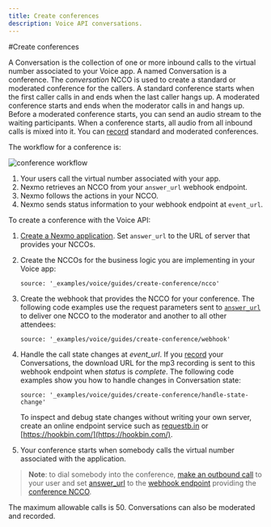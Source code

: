 ```yaml
---
title: Create conferences
description: Voice API conversations.
---
```


#Create conferences

A Conversation is the collection of one or more inbound calls to the virtual number associated to your Voice app. A named Conversation is a conference. The *conversation* NCCO is used to create a standard or moderated conference for the callers. A standard conference starts when the first caller calls in and ends when the last caller hangs up. A moderated conference starts and ends when the moderator calls in and hangs up. Before a moderated conference starts, you can send an audio stream to the waiting participants. When a conference starts, all audio from all inbound calls is mixed into it. You can [record](/voice/guides/record-calls-and-conversations) standard and moderated conferences.

The workflow for a conference is:

![conference workflow](/assets/images/workflow_voice_api_inbound_conversation.svg)

1. Your users call the virtual number associated with your app.
2. Nexmo retrieves an NCCO from your `answer_url` webhook endpoint.
3. Nexmo follows the actions in your NCCO.
4. Nexmo sends status information to your webhook endpoint at `event_url`.

To create a conference with the Voice API:

1. [Create a Nexmo application](/concepts/guides/applications#apps_quickstart). Set `answer_url` to the URL of server that provides your NCCOs.  
2. Create the NCCOs for the business logic you are implementing in your Voice app:

    ```tabbed_content
    source: '_examples/voice/guides/create-conference/ncco'
    ```

3. Create the webhook that provides the NCCO for your conference. The following code examples use the request parameters sent to [`answer_url`](/voice/guides/ncco#controlling) to deliver one NCCO to the moderator and another to all other attendees:

    ```tabbed_examples
    source: '_examples/voice/guides/create-conference/webhook'
    ```

4. Handle the call state changes at <i>event_url</i>. If you [record](/voice/guides/record-calls-and-conversations) your Conversations, the download URL for the mp3 recording is sent to this webhook endpoint when *status* is *complete*. The following code examples show you how to handle changes in Conversation state:

    ```tabbed_examples
    source: '_examples/voice/guides/create-conference/handle-state-change'
    ```

    To inspect and debug state changes without writing your own server, create an online endpoint service such as [requestb.in](http://requestb.in/) or [https://hookbin.com/](https://hookbin.com/).

5. Your conference starts when somebody calls the virtual number associated with the application.

> **Note**: to dial somebody into the conference, [make an outbound call](/voice/guides/outbound-calls) to your user and set [answer_url](/api/voice#payload) to the [webhook endpoint](#conference_webhook) providing the [conference NCCO](#conference_ncco).

The maximum allowable calls is 50. Conversations can also be moderated and recorded.

